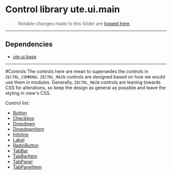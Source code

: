 # Control library ute.ui.main

> Notable changes made to this folder are [logged here](doc/CHANGELOG.md).


***
## Dependencies
* [ute.ui.base](../../../../../ZEBASE_CTRL/src/ute/ui/base/README.md)


***
#Controls
The controls here are mean to supersedes the controls in `ZECTRL_COMMONS`. `ZECTRL_MAIN` controls are designed based on how we would use them in modules. Generally, `ZECTRL_MAIN` controls are leaning towards CSS for alterations, so keep the design as general as possible and leave the styling in view's CSS.

Control list:

* [Button](doc/Button.md)
* [Checkbox](doc/Checkbox.md)
* [Dropdown](doc/Dropdown.md)
* [DropdownItem](doc/DropdownItem.md)
* [Infoline](doc/Infoline.md)
* [Label](doc/Label.md)
* [RadioButton](doc/RadioButton.md)
* [TabBar]()
* [TabBarItem]()
* [TabPanel]()
* [TabPanelItem]()

